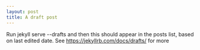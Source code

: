 ```yaml
---
layout: post
title: A draft post 
---
```


Run jekyll serve --drafts and then this should appear in the posts list, based on last edited date. See https://jekyllrb.com/docs/drafts/ for more
